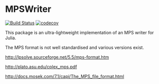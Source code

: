# MPSWriter

[![Build Status](https://travis-ci.org/odow/MPSWriter.jl.svg?branch=master)](https://travis-ci.org/odow/MPSWriter.jl)
[![codecov](https://codecov.io/gh/odow/MPSWriter.jl/branch/master/graph/badge.svg)](https://codecov.io/gh/odow/MPSWriter.jl)

This package is an ultra-lightweight implementation of an MPS writer for Julia.

The MPS format is not well standardised and various versions exist.

http://lpsolve.sourceforge.net/5.5/mps-format.htm

http://plato.asu.edu/cplex_mps.pdf

http://docs.mosek.com/7.1/capi/The_MPS_file_format.html

